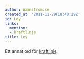 ```yaml
---
author: Wahnstrom.se
created_at: '2011-11-29T18:40:29Z'
id: Ley
links:
  mention:
  - kraftlinje
title: Ley
---
```


Ett annat ord för [kraftlinje].

  [kraftlinje]: kraftlinje